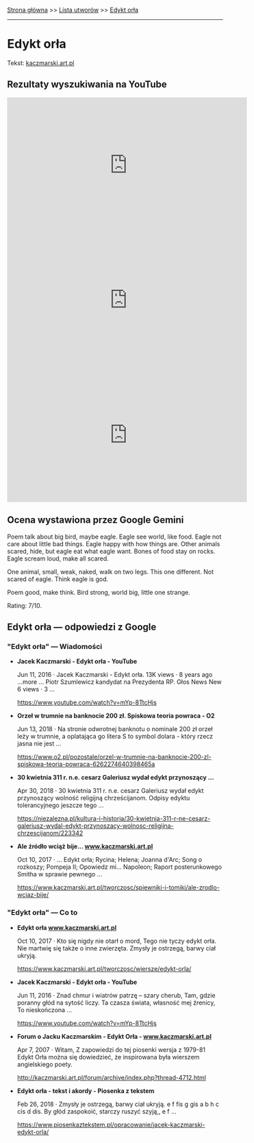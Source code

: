 [Strona główna](../index.md) >> [Lista utworów](../list.md) >> [Edykt orła](142.md)

---

# Edykt orła

Tekst: [kaczmarski.art.pl](https://www.kaczmarski.art.pl/tworczosc/wiersze/edykt-orla/)

## Rezultaty wyszukiwania na YouTube

<iframe width="560" height="315" src="https://www.youtube.com/embed/mYp-8TtcHjs?si=IdontcarewhotheIRSsendsImnotpayingtaxes" title="YouTube video player" frameborder="0" allow="accelerometer; autoplay; clipboard-write; encrypted-media; gyroscope; picture-in-picture; web-share" referrerpolicy="strict-origin-when-cross-origin" allowfullscreen></iframe>

<iframe width="560" height="315" src="https://www.youtube.com/embed/VtsMVI8Fles?si=IdontcarewhotheIRSsendsImnotpayingtaxes" title="YouTube video player" frameborder="0" allow="accelerometer; autoplay; clipboard-write; encrypted-media; gyroscope; picture-in-picture; web-share" referrerpolicy="strict-origin-when-cross-origin" allowfullscreen></iframe>

<iframe width="560" height="315" src="https://www.youtube.com/embed/LymahcG-hBc?si=IdontcarewhotheIRSsendsImnotpayingtaxes" title="YouTube video player" frameborder="0" allow="accelerometer; autoplay; clipboard-write; encrypted-media; gyroscope; picture-in-picture; web-share" referrerpolicy="strict-origin-when-cross-origin" allowfullscreen></iframe>

## Ocena wystawiona przez Google Gemini

Poem talk about big bird, maybe eagle. Eagle see world, like food. Eagle not care about little bad things. Eagle happy with how things are. Other animals scared, hide, but eagle eat what eagle want. Bones of food stay on rocks. Eagle scream loud, make all scared.

One animal, small, weak, naked, walk on two legs. This one different. Not scared of eagle. Think eagle is god. 

Poem good, make think. Bird strong, world big, little one strange. 

Rating: 7/10. 


## Edykt orła — odpowiedzi z Google

### "Edykt orła" — Wiadomości

- **Jacek Kaczmarski - Edykt orła - YouTube**

    Jun 11, 2016  ·  Jacek Kaczmarski - Edykt orła. 13K views · 8 years ago ...more ... Piotr Szumlewicz kandydat na Prezydenta RP. Głos News New 6 views · 3 ... 

   <https://www.youtube.com/watch?v=mYp-8TtcHjs>
- **Orzeł w trumnie na banknocie 200 zł. Spiskowa teoria powraca - O2**

    Jun 13, 2018  ·  Na stronie odwrotnej banknotu o nominale 200 zł orzeł leży w trumnie, a oplatająca go litera S to symbol dolara - który rzecz jasna nie jest ... 

   <https://www.o2.pl/pozostale/orzel-w-trumnie-na-banknocie-200-zl-spiskowa-teoria-powraca-6262274640398465a>
- **30 kwietnia 311 r. n.e. cesarz Galeriusz wydał edykt przynoszący ...**

    Apr 30, 2018  ·  30 kwietnia 311 r. n.e. cesarz Galeriusz wydał edykt przynoszący wolność religijną chrześcijanom. Odpisy edyktu tolerancyjnego jeszcze tego ... 

   <https://niezalezna.pl/kultura-i-historia/30-kwietnia-311-r-ne-cesarz-galeriusz-wydal-edykt-przynoszacy-wolnosc-religijna-chrzescijanom/223342>
- **Ale źródło wciąż bije... www.kaczmarski.art.pl**

    Oct 10, 2017  ·  ... Edykt orła; Rycina; Helena; Joanna d'Arc; Song o rozkoszy; Pompeja II; Opowiedz mi… Napoleon; Raport posterunkowego Smitha w sprawie pewnego ... 

   <https://www.kaczmarski.art.pl/tworczosc/spiewniki-i-tomiki/ale-zrodlo-wciaz-bije/>

### "Edykt orła" — Co to

- **Edykt orła www.kaczmarski.art.pl**

    Oct 10, 2017  ·  Kto się nigdy nie otarł o mord, Tego nie tyczy edykt orła. Nie martwię się także o inne zwierzęta. Zmysły je ostrzegą, barwy ciał ukryją. 

   <https://www.kaczmarski.art.pl/tworczosc/wiersze/edykt-orla/>
- **Jacek Kaczmarski - Edykt orła - YouTube**

    Jun 11, 2016  ·  Znad chmur i wiatrów patrzę – szary cherub, Tam, gdzie poranny głód na sytość liczy. Ta czasza świata, własność mej źrenicy, To nieskończona ... 

   <https://www.youtube.com/watch?v=mYp-8TtcHjs>
- **Forum o Jacku Kaczmarskim - Edykt Orła - www.kaczmarski.art.pl**

    Apr 7, 2007  ·  Witam, Z zapowiedzi do tej piosenki wersja z 1979-81 Edykt Orła można się dowiedzieć, że inspirowana była wierszem angielskiego poety. 

   <http://kaczmarski.art.pl/forum/archive/index.php?thread-4712.html>
- **Edykt orła - tekst i akordy - Piosenka z tekstem**

    Feb 26, 2018  ·  Zmysły je ostrzegą, barwy ciał ukryją. e f fis g gis a b h c cis d dis. By głód zaspokoić, starczy ruszyć szyją,, e f ... 

   <https://www.piosenkaztekstem.pl/opracowanie/jacek-kaczmarski-edykt-orla/>

